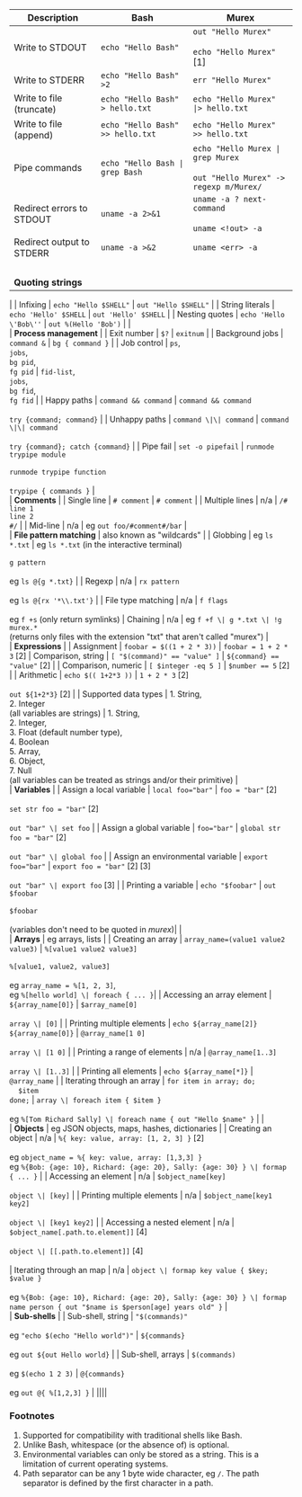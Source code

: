 | Description   | Bash          | Murex  |
|---------------|---------------|--------|
| Write to STDOUT | `echo "Hello Bash"` | `out "Hello Murex"` </br></br>`echo "Hello Murex"` [1]
| Write to STDERR | `echo "Hello Bash" >2` | `err "Hello Murex"` |
| Write to file (truncate) | `echo "Hello Bash" > hello.txt` | `echo "Hello Murex" \|> hello.txt`
| Write to file (append) | `echo "Hello Bash" >> hello.txt` | `echo "Hello Murex" >> hello.txt`
| Pipe commands | `echo "Hello Bash \| grep Bash` | `echo "Hello Murex \| grep Murex` </br></br> `out "Hello Murex" -> regexp m/Murex/` |
| Redirect errors to STDOUT | `uname -a 2>&1` | `uname -a ? next-command` </br></br>`uname <!out> -a` |
| Redirect output to STDERR | `uname -a >&2` | `uname <err> -a` |
| </br>
| **Quoting strings**
|
| Infixing | `echo "Hello $SHELL"` | `out "Hello $SHELL"` |
| String literals  | `echo 'Hello' $SHELL` | `out 'Hello' $SHELL` |
| Nesting quotes | `echo 'Hello \'Bob\''` | `out %(Hello 'Bob')` |
| </br>
| **Process management**
|
| Exit number | `$?` | `exitnum` |
| Background jobs | `command &` | `bg { command }` |
| Job control | `ps`,</br>`jobs`,</br>`bg pid`,</br>`fg pid` | `fid-list`,</br>`jobs`,</br>`bg fid`,</br>`fg fid` |
| Happy paths | `command && command` | `command && command` </br></br> `try {command; command}` |
| Unhappy paths | `command \|\| command` | `command \|\| command` </br></br> `try {command}; catch {command}` |
| Pipe fail | `set -o pipefail` | `runmode trypipe module` </br></br> `runmode trypipe function` </br></br> `trypipe { commands }`
| </br>
| **Comments**
|
| Single line | `# comment` | `# comment` |
| Multiple lines | n/a | `/#`</br>`line 1`</br>`line 2`</br>`#/` |
| Mid-line | n/a | eg `out foo/#comment#/bar`
| </br>
| **File pattern matching** | also known as "wildcards"
|
| Globbing | eg `ls *.txt` | eg `ls *.txt` (in the interactive terminal) </br></br> `g pattern` </br></br> eg `ls @{g *.txt}` |
| Regexp | n/a | `rx pattern` </br></br> eg `ls @{rx '*\\.txt'}` |
| File type matching | n/a | `f flags` </br></br> eg `f +s` (only return symlinks)
| Chaining | n/a | eg `f +f \| g *.txt \| !g murex.*` </br> (returns only files with the extension "txt" that aren't called "murex")
| </br>
| **Expressions**
|
| Assignment | `foobar = $((1 + 2 * 3))` | `foobar = 1 + 2 * 3` [2]
| Comparison, string | `[ "$(command)" == "value" ]` | `${command} == "value"` [2] |
| Comparison, numeric | `[ $integer -eq 5 ]` | `$number == 5` [2] |
| Arithmetic | `echo $(( 1+2*3 ))` | `1 + 2 * 3` [2] </br></br> `out ${1+2*3}` [2] |
| Supported data types | 1. String,</br>2. Integer</br>(all variables are strings) | 1. String,</br>2. Integer,</br>3. Float (default number type),</br>4. Boolean</br>5. Array,</br>6. Object,</br>7. Null</br>(all variables can be treated as strings and/or their primitive)
| </br> 
| **Variables**
|
| Assign a local variable | `local foo="bar"` | `foo = "bar"` [2]</br></br>`set str foo = "bar"` [2] </br></br>`out "bar" \| set foo` |
| Assign a global variable | `foo="bar"` | `global str foo = "bar"` [2]</br></br>`out "bar" \| global foo` |
| Assign an environmental variable | `export foo="bar"` | `export foo = "bar"` [2] [3]</br></br>`out "bar" \| export foo` [3] |
| Printing a variable | `echo "$foobar"` | `out $foobar` </br></br>`$foobar` </br></br> (variables don't need to be quoted in _murex_)|
| </br>
| **Arrays** | eg arrays, lists
|
| Creating an array | `array_name=(value1 value2 value3)` | `%[value1 value2 value3]` </br></br>`%[value1, value2, value3]` </br></br> eg `array_name = %[1, 2, 3]`, </br> eg `%[hello world] \| foreach { ... }`|
| Accessing an array element | `${array_name[0]}` | `$array_name[0]` </br></br>`array \| [0]` |
| Printing multiple elements | `echo ${array_name[2]} ${array_name[0]}` | `@array_name[1 0]` </br></br>`array \| [1 0]` |
| Printing a range of elements | n/a | `@array_name[1..3]` </br></br>`array \| [1..3]` |
| Printing all elements | `echo ${array_name[*]}` | `@array_name` |
| Iterating through an array | `for item in array; do;`</br>&nbsp;&nbsp;&nbsp;&nbsp;`$item`</br>`done;` | `array \| foreach item { $item }` </br></br> eg `%[Tom Richard Sally] \| foreach name { out "Hello $name" }` |
| </br>
| **Objects** | eg JSON objects, maps, hashes, dictionaries
|
| Creating an object | n/a | `%{ key: value, array: [1, 2, 3] }` [2] </br></br> eg `object_name = %{ key: value, array: [1,3,3] }` </br> eg `%{Bob: {age: 10}, Richard: {age: 20}, Sally: {age: 30} } \| formap { ... }` |
| Accessing an element | n/a | `$object_name[key]` </br></br>`object \| [key]` |
| Printing multiple elements | n/a | `$object_name[key1 key2]` </br></br>`object \| [key1 key2]` |
| Accessing a nested element | n/a | `$object_name[.path.to.element]]` [4]</br></br> `object \| [[.path.to.element]]` [4]</br></br>
| Iterating through an map | n/a | `object \| formap key value { $key; $value }` </br></br> eg `%{Bob: {age: 10}, Richard: {age: 20}, Sally: {age: 30} } \| formap name person { out "$name is $person[age] years old" }`
| </br>
| **Sub-shells**
|
| Sub-shell, string | `"$(commands)"` </br></br> eg `"echo $(echo "Hello world")"` | `${commands}` </br></br> eg `out ${out Hello world}` |
| Sub-shell, arrays | `$(commands)` </br></br> eg `$(echo 1 2 3)` | `@{commands}` </br></br> eg `out @{ %[1,2,3] }` |
||||


### Footnotes

1. Supported for compatibility with traditional shells like Bash.
2. Unlike Bash, whitespace (or the absence of) is optional.
3. Environmental variables can only be stored as a string. This is a limitation of current operating systems.
4. Path separator can be any 1 byte wide character, eg `/`. The path separator is defined by the first character in a path.